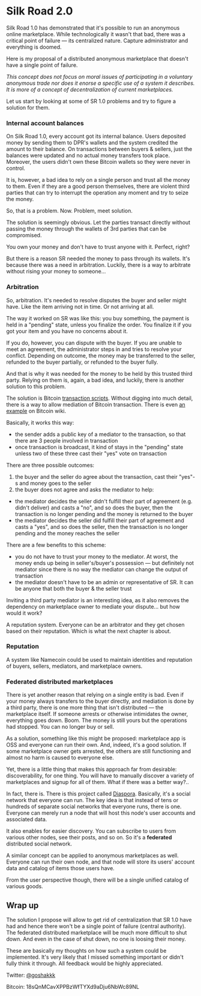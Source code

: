 # Silk Road 2.0

Silk Road 1.0 has demonstrated that it's possible to run an anonymous online marketplace. While technologically it wasn't that bad, there was a critical point of failure — its centralized nature. Capture administrator and everything is doomed.

Here is my proposal of a distributed anonymous marketplace that doesn't have a single point of failure.

*This concept does not focus on moral issues of participating in a voluntary anonymous trade nor does it enorse a specific use of a system it describes. It is more of a concept of decentralization of current marketplaces.*

Let us start by looking at some of SR 1.0 problems and try to figure a solution for them.

### Internal account balances

On Silk Road 1.0, every account got its internal balance. Users deposited money by sending them to DPR's wallets and the system credited the amount to their balance. On transactions between buyers & sellers, just the balances were updated and no actual money transfers took place. Moreover, the users didn't own these Bitcoin wallets so they were never in control.

It is, however, a bad idea to rely on a single person and trust all the money to them. Even if they are a good person themselves, there are violent third parties that can try to interrupt the operation any moment and try to seize the money.

So, that is a problem. Now. Problem, meet solution.

The solution is seemingly obvious. Let the parties transact directly without passing the money through the wallets of 3rd parties that can be compromised.

You own your money and don't have to trust anyone with it. Perfect, right?

But there is a reason SR needed the money to pass through its wallets. It's because there was a need in arbitration. Luckily, there is a way to arbitrate without rising your money to someone...

### Arbitration

So, arbitration. It's needed to resolve disputes the buyer and seller might have. Like the item arriving not in time. Or not arriving at all.

The way it worked on SR was like this: you buy something, the payment is held in a "pending" state, unless you finalize the order. You finalize it if you got your item and you have no concerns about it.

If you do, however, you can dispute with the buyer. If you are unable to meet an agreement, the administrator steps in and tries to resolve your conflict. Depending on outcome, the money may be transferred to the seller, refunded to the buyer partially, or refunded to the buyer fully.

And that is why it was needed for the money to be held by this trusted third party. Relying on them is, again, a bad idea, and luckily, there is another solution to this problem.

The solution is Bitcoin [transaction scripts](https://en.bitcoin.it/wiki/Script). Without digging into much detail, there is a way to allow mediation of Bitcoin transaction. There is even [an example](https://en.bitcoin.it/wiki/Contracts#Example_2:_Escrow_and_dispute_mediation) on Bitcoin wiki.

Basically, it works this way:

* the sender adds a public key of a mediator to the transaction, so that there are 3 people involved in transaction
* once transaction is broadcast, it kind of stays in the "pending" state unless two of these three cast their "yes" vote on transaction

There are three possible outcomes:

1. the buyer and the seller do agree about the transaction, cast their "yes"-s and money goes to the seller
2. the buyer does not agree and asks the mediator to help:
  * the mediator decides the seller didn't fulfill their part of agreement (e.g. didn't deliver) and casts a "no", and so does the buyer, then the transaction is no longer pending and the money is returned to the buyer
  * the mediator decides the seller did fulfill their part of agreement and casts a "yes", and so does the seller, then the transaction is no longer pending and the money reaches the seller

There are a few benefits to this scheme:

* you do not have to trust your money to the mediator. At worst, the money ends up being in seller's/buyer's possession — but definitely not mediator since there is no way the mediator can change the output of transaction
* the mediator doesn't have to be an admin or representative of SR. It can be anyone that both the buyer & the seller trust

Inviting a third party mediator is an interesting idea, as it also removes the dependency on marketplace owner to mediate your dispute... but how would it work?

A reputation system. Everyone can be an arbitrator and they get chosen based on their reputation. Which is what the next chapter is about.

### Reputation

A system like Namecoin could be used to maintain identities and reputation of buyers, sellers, mediators, and marketplace owners.

### Federated distributed marketplaces

There is yet another reason that relying on a single entity is bad. Even if your money always transfers to the buyer directly, and mediation is done by a third party, there is one more thing that isn't distributed — the marketplace itself. If someone arrests or otherwise intimidates the owner, everything goes down. Boom. The money is still yours but the operations had stopped. You can no longer buy or sell.

As a solution, something like this might be proposed: marketplace app is OSS and everyone can run their own. And, indeed, it's a good solution. If some marketplace owner gets arrested, the others are still functioning and almost no harm is caused to everyone else.

Yet, there is a little thing that makes this approach far from desirable: discoverability, for one thing. You will have to manually discover a variety of marketplaces and signup for all of them. What if there was a better way?..

In fact, there is. There is this project called [Diaspora](http://joindiaspora.com). Basically, it's a social network that everyone can run. The key idea is that instead of tens or hundreds of separate social networks that everyone runs, there is one. Everyone can merely run a node that will host this node's user accounts and associated data.

It also enables for easier discovery. You can subscribe to users from various other nodes, see their posts, and so on. So it's a **federated** distributed social network.

A similar concept can be applied to anonymous marketplaces as well. Everyone can run their own node, and that node will store its users' account data and catalog of items those users have.

From the user perspective though, there will be a single unified catalog of various goods.

## Wrap up

The solution I propose will allow to get rid of centralization that SR 1.0 have had and hence there won't be a single point of failure (central authority). The federated distributed marketplace will be much more difficult to shut down. And even in the case of shut down, no one is loosing their money.

These are basically my thoughts on how such a system could be implemented. It's very likely that I missed something important or didn't fully think it through. All feedback would be highly appreciated.

Twitter: [@goshakkk](http://twitter.com/goshakkk)

Bitcoin: 18sQnMCavXPPBzWfTYXd9aDju6NbWc89NL
